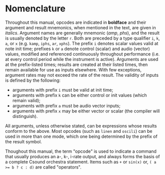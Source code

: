 # Nomenclature

Throughout this manual, opcodes are indicated in **boldface** and their argument and result mnemonics, when mentioned in the text, are given in *italics*. Argument names are generally mnemonic (*amp*, *phs*), and the result is usually denoted by the letter `r`. Both are preceded by a type qualifier `i`, `k`, `a`, or `x` (e.g. `kamp`, `iphs`, `ar`, `xphs`). The prefix `i` denotes scalar values valid at note init time; prefixes `k` or `a` denote control (scalar) and audio (vector) values, modified and referenced continuously throughout performance (i.e. at every control period while the instrument is active). Arguments are used at the prefix-listed times; results are created at their listed times, then remain available for use as inputs elsewhere. With few exceptions, argument rates may not exceed the rate of the result. The validity of inputs is defined by the following:

- arguments with prefix `i` must be valid at init time;  
- arguments with prefix `k` can be either control or init values (which remain valid);  
- arguments with prefix `a` must be audio vector inputs;  
- arguments with prefix `x` may be either vector or scalar (the compiler will distinguish).

All arguments, unless otherwise stated, can be expressions whose results conform to the above. Most opcodes (such as `linen` and `oscili`) can be used in more than one mode, which one being determined by the prefix of the result symbol.

Thoughout this manual, the term "opcode" is used to indicate a command that usually produces an a-, k-, i-rate output, and always forms the basis of a complete Csound orchestra statement. Items such as `+` or `sin(x)` or, `( a >= b ? c : d)` are called "operators".
